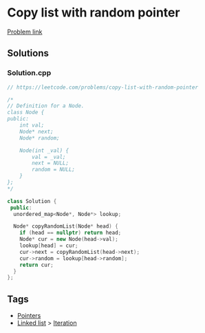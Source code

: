 # Copy list with random pointer

[Problem link](https://leetcode.com/problems/copy-list-with-random-pointer)

## Solutions


### Solution.cpp
```cpp
// https://leetcode.com/problems/copy-list-with-random-pointer

/*
// Definition for a Node.
class Node {
public:
    int val;
    Node* next;
    Node* random;

    Node(int _val) {
        val = _val;
        next = NULL;
        random = NULL;
    }
};
*/

class Solution {
 public:
  unordered_map<Node*, Node*> lookup;

  Node* copyRandomList(Node* head) {
    if (head == nullptr) return head;
    Node* cur = new Node(head->val);
    lookup[head] = cur;
    cur->next = copyRandomList(head->next);
    cur->random = lookup[head->random];
    return cur;
  }
};
```
## Tags

* [Pointers](/README.md#Pointers)
* [Linked list](/README.md#Linked_list) > [Iteration](/README.md#Linked_list-Iteration)
